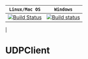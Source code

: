 | **`Linux/Mac OS`** | **`Windows`** |
|------------------|-------------|
[![Build Status](https://travis-ci.com/rokoDev/UDPClient.svg?branch=master)](https://travis-ci.com/rokoDev/UDPClient)|[![Build status](https://ci.appveyor.com/api/projects/status/20mnarqlhxs0p6tj/branch/master?svg=true)](https://ci.appveyor.com/project/rokoDev/udpclient/branch/master)
|

# UDPClient
